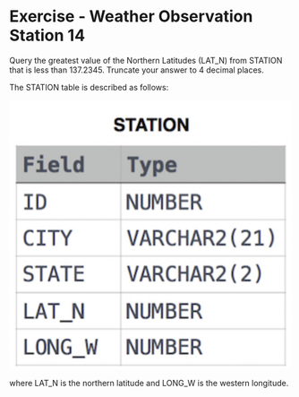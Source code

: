 # Exercise - Weather Observation Station 14

Query the greatest value of the Northern Latitudes (LAT_N) from STATION that is less than 137.2345. Truncate your answer to 4 decimal places.

The STATION table is described as follows: 

![city](.//images/station.png)

where LAT_N is the northern latitude and LONG_W is the western longitude.